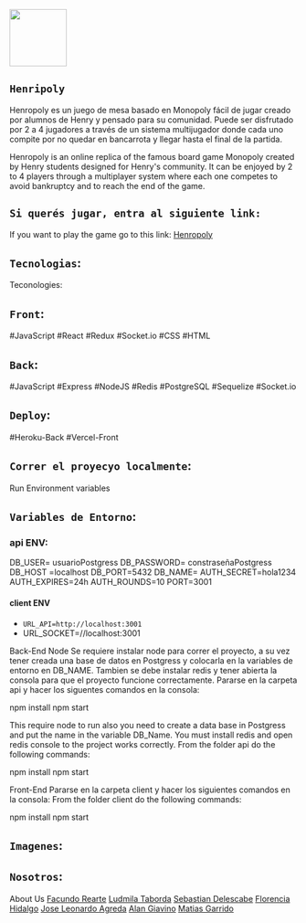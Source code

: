 <p align="left">
  <img height="100" src="./" />
</p>

## `Henripoly`  

Henropoly es un juego de mesa basado en Monopoly fácil de jugar creado por alumnos de Henry y pensado para su comunidad. Puede ser disfrutado por 2 a 4 jugadores a través de un sistema multijugador donde cada uno compite por no quedar en bancarrota y llegar hasta el final de la partida.

Henropoly is an online replica of the famous board game Monopoly created by Henry students designed for Henry's community.  It can be enjoyed by 2 to 4 players through a multiplayer system where each one competes to avoid bankruptcy and to reach the end of the game.


## `Si querés jugar, entra al siguiente link:`
If you want to play the game go to this link:
[Henropoly](https://henropoly.vercel.app/)

## `Tecnologias`:
Teconologies:

## `Front`:
#JavaScript
#React
#Redux
#Socket.io
#CSS
#HTML

## `Back`:
#JavaScript
#Express
#NodeJS
#Redis
#PostgreSQL
#Sequelize
#Socket.io

## `Deploy`:
#Heroku-Back
#Vercel-Front


## `Correr el proyecyo localmente`:
Run 
Environment variables

## `Variables de Entorno`:
### api ENV:
DB_USER= usuarioPostgress
DB_PASSWORD= constraseñaPostgress
DB_HOST =localhost
DB_PORT=5432
DB_NAME=
AUTH_SECRET=hola1234
AUTH_EXPIRES=24h
AUTH_ROUNDS=10
PORT=3001 

#### client ENV
- `URL_API=http://localhost:3001`
- URL_SOCKET=//localhost:3001


Back-End
Node
Se requiere instalar node para correr el proyecto, a su vez tener creada una base de datos en Postgress y colocarla en la variables de entorno en DB_NAME.
Tambien se debe instalar redis y tener abierta la consola para que el proyecto funcione correctamente.
Pararse en la carpeta api y hacer los siguentes comandos en la consola:

 npm install
 npm start

This require node to run also you need to create a data base in Postgress and put the name in the variable DB_Name.
You must install redis and open redis console to the project works correctly.
From the folder api do the following commands:

 npm install
 npm start

Front-End
Pararse en la carpeta client y hacer los siguientes comandos en la consola:
From the folder client do the following commands:

npm install
npm start


## `Imagenes`:

## `Nosotros`:
About Us
[Facundo Rearte](https://www.linkedin.com/in/facundorearte13/)
[Ludmila Taborda](https://www.linkedin.com/in/ludmilataborda-dev/)
[Sebastian Delescabe](https://www.linkedin.com/in/sebastian-delescabe/)
[Florencia Hidalgo](https://www.linkedin.com/in/florencia-hidalgo-quiroz/)
[Jose Leonardo Agreda](https://www.linkedin.com/in/leonardoagreda/)
[Alan Giavino](https://www.linkedin.com/in/alan-giavino/)
[Matias Garrido](https://www.linkedin.com/in/matias-garridodev/)